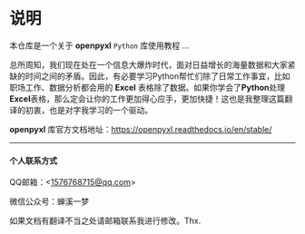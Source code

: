 # 说明

本仓库是一个关于 **openpyxl**  `Python` 库使用教程 ... 

总所周知，我们现在处在一个信息大爆炸时代，面对日益增长的海量数据和大家紧缺的时间之间的矛盾。因此，有必要学习Python帮忙们除了日常工作事宜，比如职场工作、数据分析都会用的 **Excel** 表格除了数据。如果你学会了**Python**处理**Excel**表格，那么定会让你的工作更加得心应手，更加快捷！这也是我整理这篇翻译的初衷，也是对字我学习的一个驱动。


**openpyxl** 库官方文档地址：https://openpyxl.readthedocs.io/en/stable/

--- 

#### 个人联系方式

QQ邮箱：&lt;1576768715@qq.com&gt;

微信公众号：蝉溪一梦

如果文档有翻译不当之处请邮箱联系我进行修改。Thx.







